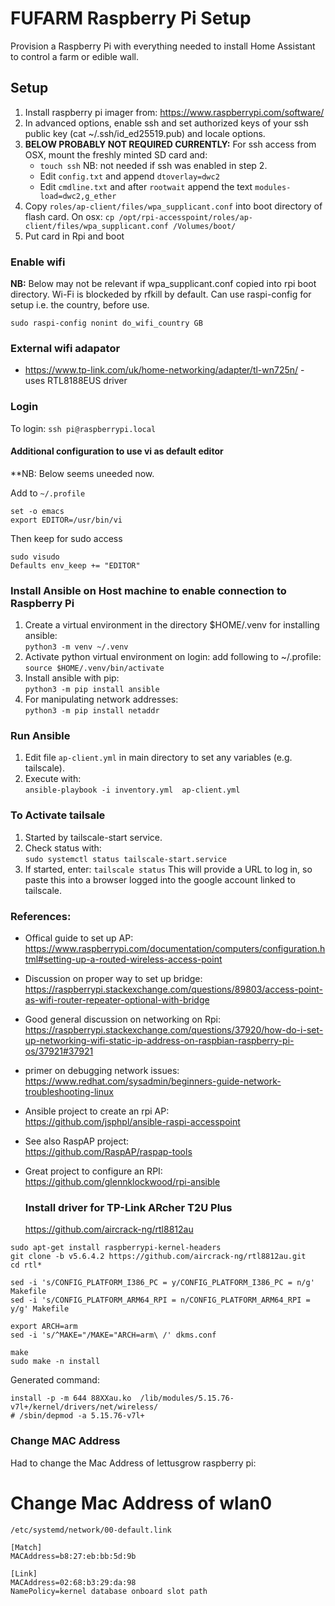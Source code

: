 # FUFARM Raspberry Pi Setup

Provision a Raspberry Pi with everything needed to install Home Assistant to control a farm or edible wall.

## Setup

1. Install raspberry pi imager from: https://www.raspberrypi.com/software/
2. In advanced options, enable ssh and set authorized keys of your ssh public key (cat ~/.ssh/id_ed25519.pub) and locale options.
3. **BELOW PROBABLY NOT REQUIRED CURRENTLY:** For ssh access from OSX, mount the freshly minted SD card and:
   - `touch ssh` NB: not needed if ssh was enabled in step 2.
   - Edit `config.txt` and append `dtoverlay=dwc2`
   - Edit `cmdline.txt` and after `rootwait` append the text `modules-load=dwc2,g_ether`
4. Copy `roles/ap-client/files/wpa_supplicant.conf` into boot directory of flash card.
   On osx: `cp /opt/rpi-accesspoint/roles/ap-client/files/wpa_supplicant.conf /Volumes/boot/`
5. Put card in Rpi and boot

### Enable wifi

**NB:** Below may not be relevant if wpa_supplicant.conf copied into rpi boot directory.
Wi-Fi is blockeded by rfkill by default.
Can use raspi-config for setup i.e. the country, before use.

`sudo raspi-config nonint do_wifi_country GB`

### External wifi adapator

- https://www.tp-link.com/uk/home-networking/adapter/tl-wn725n/ - uses RTL8188EUS driver

### Login

To login: `ssh pi@raspberrypi.local`

#### Additional configuration to use vi as default editor

\*\*NB: Below seems uneeded now.

Add to `~/.profile`

```
set -o emacs
export EDITOR=/usr/bin/vi
```

Then keep for sudo access

```
sudo visudo
Defaults env_keep += "EDITOR"
```

### Install Ansible on Host machine to enable connection to Raspberry Pi

1. Create a virtual environment in the directory $HOME/.venv for installing ansible:  
   `python3 -m venv ~/.venv`
2. Activate python virtual environment on login: add following to ~/.profile:  
   `source $HOME/.venv/bin/activate`
3. Install ansible with pip:  
   `python3 -m pip install ansible`
4. For manipulating network addresses:  
   `python3 -m pip install netaddr`

### Run Ansible

1. Edit file `ap-client.yml` in main directory to set any variables (e.g. tailscale).
2. Execute with:  
   `ansible-playbook -i inventory.yml  ap-client.yml`

### To Activate tailsale

1. Started by tailscale-start service.
2. Check status with:  
   `sudo systemctl status tailscale-start.service`
3. If started, enter:
   `tailscale status`
   This will provide a URL to log in, so paste this into a browser logged into the google account linked to tailscale.

### References:

- Offical guide to set up AP:  
   https://www.raspberrypi.com/documentation/computers/configuration.html#setting-up-a-routed-wireless-access-point
- Discussion on proper way to set up bridge:  
   https://raspberrypi.stackexchange.com/questions/89803/access-point-as-wifi-router-repeater-optional-with-bridge
- Good general discussion on networking on Rpi:  
  https://raspberrypi.stackexchange.com/questions/37920/how-do-i-set-up-networking-wifi-static-ip-address-on-raspbian-raspberry-pi-os/37921#37921
- primer on debugging network issues:  
   https://www.redhat.com/sysadmin/beginners-guide-network-troubleshooting-linux
- Ansible project to create an rpi AP:  
  https://github.com/jsphpl/ansible-raspi-accesspoint
- See also RaspAP project:  
  https://github.com/RaspAP/raspap-tools
- Great project to configure an RPI:  
  https://github.com/glennklockwood/rpi-ansible

  ### Install driver for TP-Link ARcher T2U Plus

  https://github.com/aircrack-ng/rtl8812au

```
sudo apt-get install raspberrypi-kernel-headers
git clone -b v5.6.4.2 https://github.com/aircrack-ng/rtl8812au.git
cd rtl*

sed -i 's/CONFIG_PLATFORM_I386_PC = y/CONFIG_PLATFORM_I386_PC = n/g' Makefile
sed -i 's/CONFIG_PLATFORM_ARM64_RPI = n/CONFIG_PLATFORM_ARM64_RPI = y/g' Makefile

export ARCH=arm
sed -i 's/^MAKE="/MAKE="ARCH=arm\ /' dkms.conf

make
sudo make -n install
```

Generated command:

```
install -p -m 644 88XXau.ko  /lib/modules/5.15.76-v7l+/kernel/drivers/net/wireless/
# /sbin/depmod -a 5.15.76-v7l+
```

### Change MAC Address

Had to change the Mac Address of lettusgrow raspberry pi:

# Change Mac Address of wlan0

`/etc/systemd/network/00-default.link`

```
[Match]
MACAddress=b8:27:eb:bb:5d:9b

[Link]
MACAddress=02:68:b3:29:da:98
NamePolicy=kernel database onboard slot path
```
